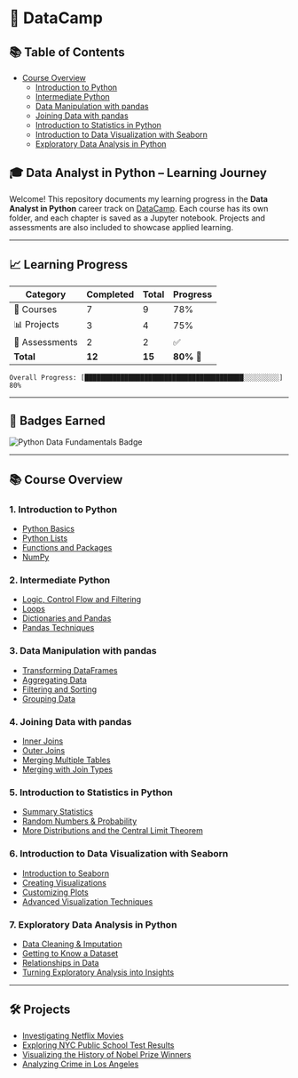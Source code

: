 # 🧠 DataCamp

## 📚 Table of Contents

- [Course Overview](#course-overview)
  - [Introduction to Python](#1-introduction-to-python)
  - [Intermediate Python](#2-intermediate-python)
  - [Data Manipulation with pandas](#3-data-manipulation-with-pandas)
  - [Joining Data with pandas](#4-joining-data-with-pandas)
  - [Introduction to Statistics in Python](#5-introduction-to-statistics-in-python)
  - [Introduction to Data Visualization with Seaborn](#6-introduction-to-data-visualization-with-seaborn)
  - [Exploratory Data Analysis in Python](#7-exploratory-data-analysis-in-python)

## 🎓 Data Analyst in Python – Learning Journey

Welcome! This repository documents my learning progress in the **Data Analyst in Python** career track on [DataCamp](https://www.datacamp.com/). Each course has its own folder, and each chapter is saved as a Jupyter notebook. Projects and assessments are also included to showcase applied learning.

---

## 📈 Learning Progress

| Category       | Completed | Total  | Progress   |
| -------------- | --------- | ------ | ---------- |
| 📘 Courses     | 7         | 9      | 78%        |
| 📊 Projects    | 3         | 4      | 75%        |
| 🧪 Assessments | 2         | 2      | ✅          |
| **Total**      | **12**    | **15** | **80%** 🎉 |

```text
Overall Progress: [████████████████████████████████████████░░░░░░░░░] 80%
```

---

## 🏅 Badges Earned

![Python Data Fundamentals Badge](https://github.com/Marc86316/DataCamp/blob/main/Badges/Python_Data_Fundamentals.png)

---

## 📚 Course Overview

### 1. Introduction to Python
- [Python Basics](https://github.com/Marc86316/DataCamp/blob/main/Python_Data_Fundamentals/Intro_to_Python/Chapter1.ipynb)
- [Python Lists](https://github.com/Marc86316/DataCamp/blob/main/Python_Data_Fundamentals/Intro_to_Python/Chapter2.ipynb)
- [Functions and Packages](https://github.com/Marc86316/DataCamp/blob/main/Python_Data_Fundamentals/Intro_to_Python/Chapter3.ipynb)
- [NumPy](https://github.com/Marc86316/DataCamp/blob/main/Python_Data_Fundamentals/Intro_to_Python/Chapter4.ipynb)

### 2. Intermediate Python
- [Logic, Control Flow and Filtering](https://github.com/Marc86316/DataCamp/blob/main/Python_Data_Fundamentals/Intermediate_Python/Chapter1.ipynb)
- [Loops](https://github.com/Marc86316/DataCamp/blob/main/Python_Data_Fundamentals/Intermediate_Python/Chapter2.ipynb)
- [Dictionaries and Pandas](https://github.com/Marc86316/DataCamp/blob/main/Python_Data_Fundamentals/Intermediate_Python/Chapter3.ipynb)
- [Pandas Techniques](https://github.com/Marc86316/DataCamp/blob/main/Python_Data_Fundamentals/Intermediate_Python/Chapter4.ipynb)

### 3. Data Manipulation with pandas
- [Transforming DataFrames](https://github.com/Marc86316/DataCamp/blob/main/Python_Data_Fundamentals/Data_Manipulation_with_pandas/Chapter1.ipynb)
- [Aggregating Data](https://github.com/Marc86316/DataCamp/blob/main/Python_Data_Fundamentals/Data_Manipulation_with_pandas/Chapter2.ipynb)
- [Filtering and Sorting](https://github.com/Marc86316/DataCamp/blob/main/Python_Data_Fundamentals/Data_Manipulation_with_pandas/Chapter3.ipynb)
- [Grouping Data](https://github.com/Marc86316/DataCamp/blob/main/Python_Data_Fundamentals/Data_Manipulation_with_pandas/Chapter4.ipynb)

### 4. Joining Data with pandas
- [Inner Joins](https://github.com/Marc86316/DataCamp/blob/main/Python_Data_Fundamentals/Joining_Data_with_pandas/Chapter1.ipynb)
- [Outer Joins](https://github.com/Marc86316/DataCamp/blob/main/Python_Data_Fundamentals/Joining_Data_with_pandas/Chapter2.ipynb)
- [Merging Multiple Tables](https://github.com/Marc86316/DataCamp/blob/main/Python_Data_Fundamentals/Joining_Data_with_pandas/Chapter3.ipynb)
- [Merging with Join Types](https://github.com/Marc86316/DataCamp/blob/main/Python_Data_Fundamentals/Joining_Data_with_pandas/Chapter4.ipynb)

### 5. Introduction to Statistics in Python
- [Summary Statistics](https://github.com/Marc86316/DataCamp/blob/main/Python_Data_Fundamentals/Intro_to_Statistic_in_Python/Summary_Statistics.ipynb)
- [Random Numbers & Probability](https://github.com/Marc86316/DataCamp/blob/main/Python_Data_Fundamentals/Intro_to_Statistic_in_Python/Random_Numbers_and_Probability.ipynb)
- [More Distributions and the Central Limit Theorem](https://github.com/Marc86316/DataCamp/blob/main/Python_Data_Fundamentals/Intro_to_Statistic_in_Python/More_Distributions_and_the_Central_Limit_Theorem.ipynb)

### 6. Introduction to Data Visualization with Seaborn
- [Introduction to Seaborn](https://github.com/Marc86316/DataCamp/blob/main/Python_Data_Fundamentals/Seaborn/Chapter1.ipynb)
- [Creating Visualizations](https://github.com/Marc86316/DataCamp/blob/main/Python_Data_Fundamentals/Seaborn/Chapter2.ipynb)
- [Customizing Plots](https://github.com/Marc86316/DataCamp/blob/main/Python_Data_Fundamentals/Seaborn/Chapter3.ipynb)
- [Advanced Visualization Techniques](https://github.com/Marc86316/DataCamp/blob/main/Python_Data_Fundamentals/Seaborn/Chapter4.ipynb)

### 7. Exploratory Data Analysis in Python
- [Data Cleaning & Imputation](https://github.com/Marc86316/DataCamp/blob/main/Python_Data_Fundamentals/Exploratory_Data_Analysis_in_Python/Data_Cleaning_and_Imputation.ipynb)
- [Getting to Know a Dataset](https://github.com/Marc86316/DataCamp/blob/main/Python_Data_Fundamentals/Exploratory_Data_Analysis_in_Python/Getting_to_Know_a_Dataset.ipynb)
- [Relationships in Data](https://github.com/Marc86316/DataCamp/blob/main/Python_Data_Fundamentals/Exploratory_Data_Analysis_in_Python/Relationships_in_Data.ipynb)
- [Turning Exploratory Analysis into Insights](https://github.com/Marc86316/DataCamp/blob/main/Python_Data_Fundamentals/Exploratory_Data_Analysis_in_Python/Turning_Exploratory_Analysis_into_Action.ipynb)

---

## 🛠 Projects
- [Investigating Netflix Movies](https://github.com/Marc86316/DataCamp/tree/main/Projects/Data_Anaylsis/Investigating_Netflix_Movies)
- [Exploring NYC Public School Test Results](https://github.com/Marc86316/DataCamp/tree/main/Projects/Data_Anaylsis/Exploring_NYC_Public_School_Test_Result_Scores)
- [Visualizing the History of Nobel Prize Winners](https://github.com/Marc86316/DataCamp/tree/main/Projects/Data_Anaylsis/Visualizing_the_History_of_Nobel_Prize_Winners)
- [Analyzing Crime in Los Angeles]()




